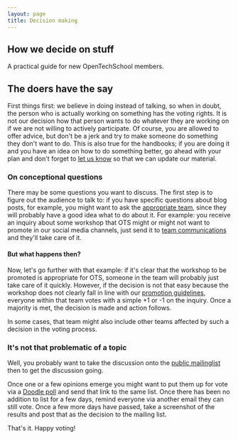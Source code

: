 ```yaml
---
layout: page
title: Decision making
---
```


## How we decide on stuff

A practical guide for new OpenTechSchool members. 

## The doers have the say

First things first: we believe in doing instead of talking, so when in doubt, the person who is actually working on something has the voting rights. It is not our decision how that person wants to do whatever they are working on if we are not willing to actively participate. Of course, you are allowed to offer advice, but don't be a jerk and try to make someone do something they don't want to do. This is also true for the handbooks; if you are doing it and you have an idea on how to do something better, go ahead with your plan and don't forget to [let us know](/contacts.html) so that we can update our material.

### On conceptional questions
There may be some questions you want to discuss. The first step is to figure out the audience to talk to: if you have specific questions about blog posts, for example, you might want to ask the [appropriate team](/contacts.html), since they will probably have a good idea what to do about it. For example: you receive an inquiry about some workshop that OTS might or might not want to promote in our social media channels, just send it to [team communications](mailto:team.communications@opentechschool.org) and they'll take care of it.

#### But what happens then?
Now, let's go further with that example: if it's clear that the workshop to be promoted is appropriate for OTS, someone in the team will probably just take care of it quickly. However, if the decision is not that easy because the workshop does not clearly fall in line with our [promotion guidelines](/handbooks/promotion.html), everyone within that team votes with a simple +1 or -1 on the inquiry. Once a majority is met, the decision is made and action follows.

In some cases, that team might also include other teams affected by such a decision in the voting process.

### It's not that problematic of a topic
Well, you probably want to take the discussion onto the [public mailinglist](https://groups.google.com/a/opentechschool.org/forum/?fromgroups#!forum/discuss.global) then to get the discussion going.

Once one or a few opinions emerge you might want to put them up for vote via a [Doodle poll](http://doodle.com) and send that link to the same list. Once there has been no addition to list for a few days, remind everyone via another email they can still vote. Once a few more days have passed, take a screenshot of the results and post that as the decision to the mailing list.

That's it. Happy voting!

